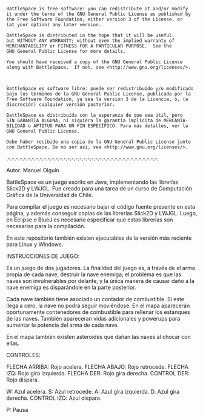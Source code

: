     BattleSpace is free software: you can redistribute it and/or modify
    it under the terms of the GNU General Public License as published by
    the Free Software Foundation, either version 3 of the License, or
    (at your option) any later version.

    BattleSpace is distributed in the hope that it will be useful,
    but WITHOUT ANY WARRANTY; without even the implied warranty of
    MERCHANTABILITY or FITNESS FOR A PARTICULAR PURPOSE.  See the
    GNU General Public License for more details.
  
    You should have received a copy of the GNU General Public License
    along with BattleSpace.  If not, see <http://www.gnu.org/licenses/>.



    BattleSpace es software libre: puede ser redistribuído y/o modificado
    bajo los términos de la GNU General Public License, publicada por la
    Free Software Foundation, ya sea la versión 3 de la Licencia, o, (a
    discreción) cualquier versión posterior.

    BattleSpace es distribuída con la esperanza de que sea útil, pero 
    SIN GARANTÍA ALGUNA; ni siquiera la garantía implícita de MERCANTA-
    BILIDAD o APTITUD PARA UN FIN ESPECÍFICO. Para más detalles, ver la
    GNU General Public License.

    Debe haber recibido una copia de la GNU General Public License junto
    con BattleSpace. De no ser así, vea <http://www.gnu.org/licenses/>.


.-.-.-.-.-.-.-.-.-.-.-.-.-.-.-.-.-.-.-.-.-.-.-.-.-.-.-.-.-.-.-.-.-.-.-.-.-.-.

Autor: Manuel Olguín

BattleSpace es un juego escrito en Java, implementando las librerías Slick2D
y LWJGL. Fue creado para una tarea de un curso de Computación Gráfica de la 
Universidad de Chile.

Para compilar el juego es necesario bajar el código fuente presente en esta
página, y además conseguir copias de las librerías Slick2D y LWJGL. Luego, en
Eclipse o BlueJ es necesario especificar que estas librerías son necesarias
para la compilación.

En este repositorio también existen ejecutables de la versión más reciente 
para Linux y Windows.


INSTRUCCIONES DE JUEGO:

Es un juego de dos jugadores. La finalidad del juego es, a través de el arma
propia de cada nave, destruir la nave enemiga; el problema es que las naves
son invulnerables por delante, y la única manera de causar daño a la nave 
enemiga es disparándole en la parte posterior.

Cada nave también tiene asociado un contador de combustible. Si este llega a 
cero, la nave no podrá seguir moviéndose. En el mapa aparecerán oportunamente
contenedores de combustible para rellenar los estanques de las naves. También
apareceran vidas adicionales y powerups para aumentar la potencia del arma
de cada nave.

En el mapa también existen asteroides que dañan las naves al chocar con ellas.

CONTROLES:

FLECHA ARRIBA:	Rojo acelera.
FLECHA ABAJO:	Rojo retrocede.
FLECHA IZQ:	Rojo gira izquierda.
FLECHA DER:	Rojo gira derecha.
CONTROL DER:	Rojo dispara.

W:		Azul acelera.
S:		Azul retrocede.
A:		Azul gira izquierda.
D.		Azul gira derecha.
CONTROL IZQ:	Azul dispara.

P:		Pausa	 

